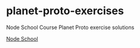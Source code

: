 # planet-proto-exercises
Node School Course Planet Proto exercise solutions

[Node School](https://nodeschool.io/#workshoppers)
